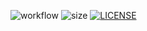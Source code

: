 ![workflow](https://github.com/matonico/SET08103/actions/workflows/main.yml/badge.svg)
![size](https://img.shields.io/tokei/lines/github/matonico/SET08103)
[![LICENSE](https://img.shields.io/github/license/<matonico>/sem.svg?style=flat-square)](https://github.com/<matonico>/sem/blob/master/LICENSE)
